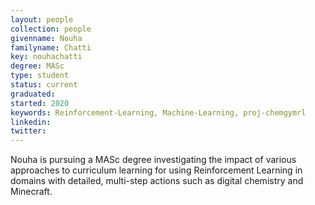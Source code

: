```yaml
---
layout: people
collection: people
givenname: Nouha
familyname: Chatti
key: nouhachatti
degree: MASc
type: student
status: current
graduated: 
started: 2020
keywords: Reinforcement-Learning, Machine-Learning, proj-chemgymrl
linkedin:
twitter:
---
```



Nouha is pursuing a MASc degree investigating the impact of various approaches to curriculum learning for using Reinforcement Learning in domains with detailed, multi-step actions such as digital chemistry and Minecraft.


